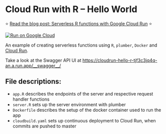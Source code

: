 # Cloud Run with R – Hello World

⭐️ [Read the blog post: Serverless R functions with Google Cloud Run](https://ericjinks.com/blog/2019/serverless-R-cloud-run/) ⭐️ 

[![Run on Google Cloud](https://deploy.cloud.run/button.svg)](https://deploy.cloud.run)

An example of creating serverless functions using `R`, `plumber`, `Docker` and [Cloud Run](https://cloud.google.com/run/).

Take a look at the Swagger API UI at https://cloudrun-hello-r-tjf3c3jq4q-an.a.run.app/__swagger__/

## File descriptions:

- `app.R` describes the endpoints of the server and respective request handler functions
- `server.R` sets up the server environment with plumber
- `Dockerfile` describes the setup of the docker container used to run the app
- `cloudbuild.yaml` sets up continuous deployment to Cloud Run, when commits are pushed to master
